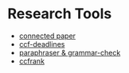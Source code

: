 # Research Tools

- [connected paper](https://www.connectedpapers.com/)
- [ccf-deadlines](https://ccfddl.github.io/)
- [paraphraser & grammar-check](https://quillbot.com/)
- [ccfrank](https://github.com/WenyanLiu/CCFrank4dblp)
